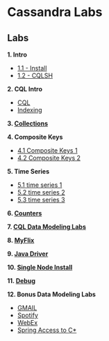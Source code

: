 <link rel='stylesheet' href='assets/css/main.css'/>

# Cassandra Labs

## Labs

**1. Intro**

* [1.1 - Install](01-intro/1.1-install.md)
* [1.2 - CQLSH](01-intro/1.2-cqlsh.md)

**2. CQL Intro**

* [CQL](02-cql/README.md)
* [Indexing](02-cql/2.7-index.md)

**3. [Collections](03-collections/README.md)**

**4. Composite Keys**

* [4.1 Composite Keys 1](04-composite-keys/4.1-composite-keys-1.md)
* [4.2 Composite Keys 2](04-composite-keys/4.2-composite-keys-2.md)

**5. Time Series**

* [5.1 time series 1](05-time-series/5.1-time-series-1.md)
* [5.2 time series 2](05-time-series/5.2-generate-data.md)
* [5.3 time series 3](05-time-series/5.3-partitioning.md)

**6. [Counters](06-counter/README.md)**

**7. [CQL Data Modeling Labs](07-cql-modeling/README.md)**

**8. [MyFlix](08-myflix/README.md)**

**9. [Java Driver](09-java-driver/README.md)**

**10. [Single Node Install](10-single-node-install/README.md)**

**11. [Debug](11-debug/README.md)**

**12. Bonus Data Modeling Labs**

- [GMAIL](12-gmail/README.md)
- [Spotify](13-music/README.md)
- [WebEx](15-video-conf/README.md)
- [Spring Access to C*](14-spring/README.md)

